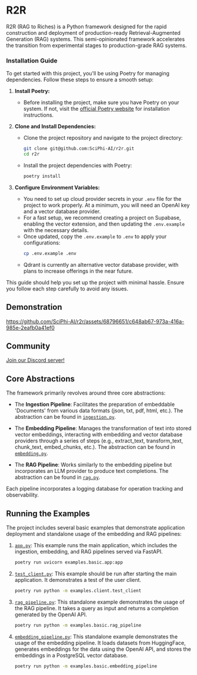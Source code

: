 # R2R

R2R (RAG to Riches) is a Python framework designed for the rapid construction and deployment of production-ready Retrieval-Augmented Generation (RAG) systems. This semi-opinionated framework accelerates the transition from experimental stages to production-grade RAG systems.

### Installation Guide

To get started with this project, you'll be using Poetry for managing dependencies. Follow these steps to ensure a smooth setup:

1. **Install Poetry:**
   - Before installing the project, make sure you have Poetry on your system. If not, visit the [official Poetry website](https://python-poetry.org/docs/#installation) for installation instructions.

2. **Clone and Install Dependencies:**
   - Clone the project repository and navigate to the project directory:
     ```bash
     git clone git@github.com:SciPhi-AI/r2r.git
     cd r2r
     ```
   - Install the project dependencies with Poetry:
     ```bash
     poetry install
     ```

3. **Configure Environment Variables:**
   - You need to set up cloud provider secrets in your `.env` file for the project to work properly. At a minimum, you will need an OpenAI key and a vector database provider.
   - For a fast setup, we recommend creating a project on Supabase, enabling the vector extension, and then updating the `.env.example` with the necessary details.
   - Once updated, copy the `.env.example` to `.env` to apply your configurations:
     ```bash
     cp .env.example .env
     ```
   - Qdrant is currently an alternative vector database provider, with plans to increase offerings in the near future.
     
This guide should help you set up the project with minimal hassle. Ensure you follow each step carefully to avoid any issues.

## Demonstration

https://github.com/SciPhi-AI/r2r/assets/68796651/c648ab67-973a-416a-985e-2eafb0a41ef0

## Community
[Join our Discord server!](https://discord.gg/p6KqD2kjtB)

## Core Abstractions

The framework primarily revolves around three core abstractions:

- The **Ingestion Pipeline**: Facilitates the preparation of embeddable 'Documents' from various data formats (json, txt, pdf, html, etc.). The abstraction can be found in [`ingestion.py`](r2r/core/pipelines/ingestion.py).

- The **Embedding Pipeline**: Manages the transformation of text into stored vector embeddings, interacting with embedding and vector database providers through a series of steps (e.g., extract_text, transform_text, chunk_text, embed_chunks, etc.). The abstraction can be found in [`embedding.py`](r2r/core/pipelines/embedding.py).

- The **RAG Pipeline**: Works similarly to the embedding pipeline but incorporates an LLM provider to produce text completions. The abstraction can be found in [`rag.py`](r2r/core/pipelines/rag.py).

Each pipeline incorporates a logging database for operation tracking and observability.

## Running the Examples

The project includes several basic examples that demonstrate application deployment and standalone usage of the embedding and RAG pipelines:

1. [`app.py`](examples/basic/app.py): This example runs the main application, which includes the ingestion, embedding, and RAG pipelines served via FastAPI.

    ```bash
    poetry run uvicorn examples.basic.app:app
    ```

2. [`test_client.py`](examples/client/test_client.py): This example should be run after starting the main application. It demonstrates a test of the user client.

    ```bash
    poetry run python -m examples.client.test_client
    ```

3. [`rag_pipeline.py`](examples/basic/rag_pipeline.py): This standalone example demonstrates the usage of the RAG pipeline. It takes a query as input and returns a completion generated by the OpenAI API.

    ```bash
    poetry run python -m examples.basic.rag_pipeline
    ```

4. [`embedding_pipeline.py`](examples/basic/embedding_pipeline.py): This standalone example demonstrates the usage of the embedding pipeline. It loads datasets from HuggingFace, generates embeddings for the data using the OpenAI API, and stores the embeddings in a PostgreSQL vector database.


    ```bash
    poetry run python -m examples.basic.embedding_pipeline
    ```
